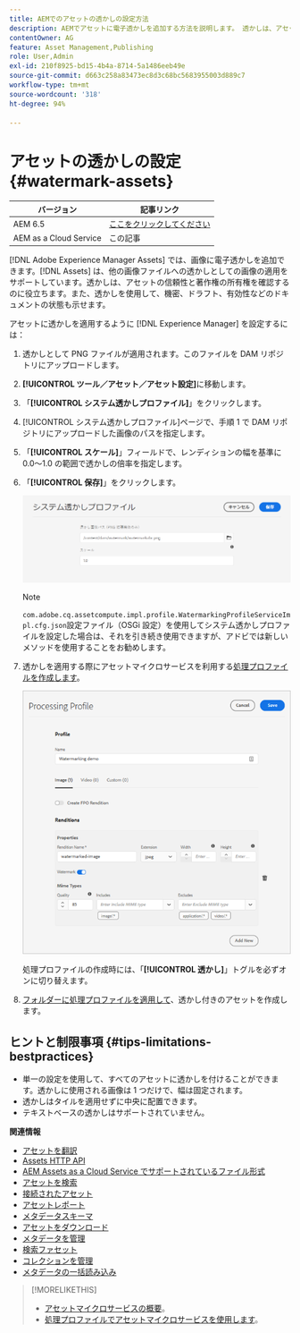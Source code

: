 ```yaml
---
title: AEMでのアセットの透かしの設定方法
description: AEMでアセットに電子透かしを追加する方法を説明します。 透かしは、アセットの信頼性と著作権の所有権を確認するのに役立ちます。
contentOwner: AG
feature: Asset Management,Publishing
role: User,Admin
exl-id: 210f8925-bd15-4b4a-8714-5a1486eeb49e
source-git-commit: d663c258a83473ec8d3c68bc5683955003d889c7
workflow-type: tm+mt
source-wordcount: '318'
ht-degree: 94%

---
```


# アセットの透かしの設定 {#watermark-assets}

| バージョン | 記事リンク |
| -------- | ---------------------------- |
| AEM 6.5 | [ここをクリックしてください](https://experienceleague.adobe.com/docs/experience-manager-65/assets/administer/watermarking.html?lang=ja) |
| AEM as a Cloud Service | この記事 |

[!DNL Adobe Experience Manager Assets] では、画像に電子透かしを追加できます。[!DNL Assets] は、他の画像ファイルへの透かしとしての画像の適用をサポートしています。透かしは、アセットの信頼性と著作権の所有権を確認するのに役立ちます。また、透かしを使用して、機密、ドラフト、有効性などのドキュメントの状態も示せます。

アセットに透かしを適用するように [!DNL Experience Manager] を設定するには：

1. 透かしとして PNG ファイルが適用されます。このファイルを DAM リポジトリにアップロードします。

1. **[!UICONTROL ツール／アセット／アセット設定]**&#x200B;に移動します。

1. 「**[!UICONTROL システム透かしプロファイル]**」をクリックします。

1. [!UICONTROL システム透かしプロファイル]ページで、手順 1 で DAM リポジトリにアップロードした画像のパスを指定します。

1. 「**[!UICONTROL スケール]**」フィールドで、レンディションの幅を基準に 0.0～1.0 の範囲で透かしの倍率を指定します。

1. 「**[!UICONTROL 保存]**」をクリックします。

   ![Asset Duplication Detector](assets/system-watermarking-profile.png)

   >[!NOTE]
   >
   >`com.adobe.cq.assetcompute.impl.profile.WatermarkingProfileServiceImpl.cfg.json`設定ファイル（OSGi 設定）を使用してシステム透かしプロファイルを設定した場合は、それを引き続き使用できますが、アドビでは新しいメソッドを使用することをお勧めします。


1. 透かしを適用する際にアセットマイクロサービスを利用する[処理プロファイルを作成します](/help/assets/asset-microservices-configure-and-use.md#create-custom-profile)。

   ![透かしを作成するアセット処理プロファイル](assets/watermark-processing-profile.png)

   処理プロファイルの作成時には、「**[!UICONTROL 透かし]**」トグルを必ずオンに切り替えます。

1. [フォルダーに処理プロファイルを適用して](/help/assets/asset-microservices-configure-and-use.md#use-profiles)、透かし付きのアセットを作成します。

## ヒントと制限事項 {#tips-limitations-bestpractices}

* 単一の設定を使用して、すべてのアセットに透かしを付けることができます。透かしに使用される画像は 1 つだけで、幅は固定されます。
* 透かしはタイルを適用せずに中央に配置できます。
* テキストベースの透かしはサポートされていません。

**関連情報**

* [アセットを翻訳](translate-assets.md)
* [Assets HTTP API](mac-api-assets.md)
* [AEM Assets as a Cloud Service でサポートされているファイル形式](file-format-support.md)
* [アセットを検索](search-assets.md)
* [接続されたアセット](use-assets-across-connected-assets-instances.md)
* [アセットレポート](asset-reports.md)
* [メタデータスキーマ](metadata-schemas.md)
* [アセットをダウンロード](download-assets-from-aem.md)
* [メタデータを管理](manage-metadata.md)
* [検索ファセット](search-facets.md)
* [コレクションを管理](manage-collections.md)
* [メタデータの一括読み込み](metadata-import-export.md)

>[!MORELIKETHIS]
>
>* [アセットマイクロサービスの概要](/help/assets/asset-microservices-overview.md)。
>* [処理プロファイルでアセットマイクロサービスを使用します](/help/assets/asset-microservices-configure-and-use.md)。
